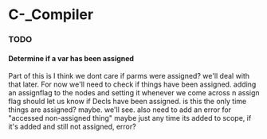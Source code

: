 # C-_Compiler

### TODO
#### Determine if a var has been assigned

Part of this is I think we dont care if parms were assigned? we'll deal with that later.
For now we'll need to check if things have been assigned. adding an assignflag to the nodes and setting it whenever we come across n assign flag should let us know if Decls have been assigned. is this the only time things are assigned? maybe. we'll see.
also need to add an error for "accessed non-assigned thing" maybe just any time its added to scope, if it's added and still not assigned, error?